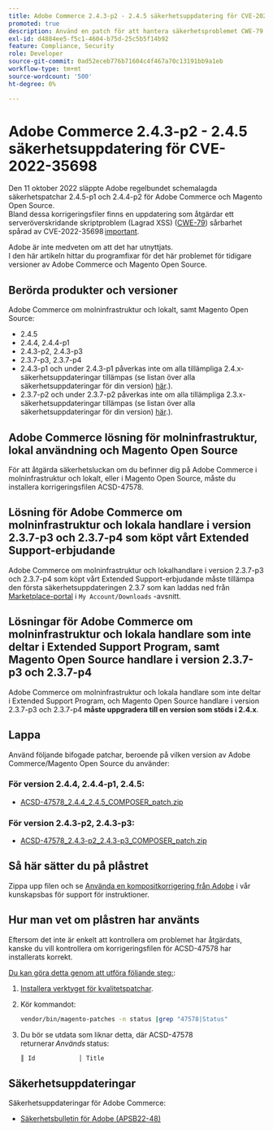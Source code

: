 ```yaml
---
title: Adobe Commerce 2.4.3-p2 - 2.4.5 säkerhetsuppdatering för CVE-2022-35698
promoted: true
description: Använd en patch för att hantera säkerhetsproblemet CWE-79 för Adobe Commerce 2.4.3-p2 - 2.4.5.
exl-id: d4884ee5-f5c1-4604-b75d-25c5b5f14b92
feature: Compliance, Security
role: Developer
source-git-commit: 0ad52eceb776b71604c4f467a70c13191bb9a1eb
workflow-type: tm+mt
source-wordcount: '500'
ht-degree: 0%

---
```


# Adobe Commerce 2.4.3-p2 - 2.4.5 säkerhetsuppdatering för CVE-2022-35698

Den 11 oktober 2022 släppte Adobe regelbundet schemalagda säkerhetspatchar 2.4.5-p1 och 2.4.4-p2 för Adobe Commerce och Magento Open Source.<br>
Bland dessa korrigeringsfiler finns en uppdatering som åtgärdar ett serveröverskridande skriptproblem (Lagrad XSS) ([CWE-79](https://cwe.mitre.org/data/definitions/79.html)) sårbarhet spårad av CVE-2022-35698 [important](https://helpx.adobe.com/security/severity-ratings.html).

Adobe är inte medveten om att det har utnyttjats.<br>
I den här artikeln hittar du programfixar för det här problemet för tidigare versioner av Adobe Commerce och Magento Open Source.

## Berörda produkter och versioner

Adobe Commerce om molninfrastruktur och lokalt, samt Magento Open Source:

* 2.4.5
* 2.4.4, 2.4.4-p1
* 2.4.3-p2, 2.4.3-p3
* 2.3.7-p3, 2.3.7-p4
* 2.4.3-p1 och under 2.4.3-p1 påverkas inte om alla tillämpliga 2.4.x-säkerhetsuppdateringar tillämpas (se listan över alla säkerhetsuppdateringar för din version) [här](https://helpx.adobe.com/security/products/magento.html).).
* 2.3.7-p2 och under 2.3.7-p2 påverkas inte om alla tillämpliga 2.3.x-säkerhetsuppdateringar tillämpas (se listan över alla säkerhetsuppdateringar för din version) [här](https://helpx.adobe.com/security/products/magento.html).).


## Adobe Commerce lösning för molninfrastruktur, lokal användning och Magento Open Source

För att åtgärda säkerhetsluckan om du befinner dig på Adobe Commerce i molninfrastruktur och lokalt, eller i Magento Open Source, måste du installera korrigeringsfilen ACSD-47578.

## Lösning för Adobe Commerce om molninfrastruktur och lokala handlare i version 2.3.7-p3 och 2.3.7-p4 som köpt vårt Extended Support-erbjudande

Adobe Commerce om molninfrastruktur och lokalhandlare i version 2.3.7-p3 och 2.3.7-p4 som köpt vårt Extended Support-erbjudande måste tillämpa den första säkerhetsuppdateringen 2.3.7 som kan laddas ned från [Marketplace-portal](https://marketplace.magento.com/) i `My Account/Downloads` -avsnitt.

## Lösningar för Adobe Commerce om molninfrastruktur och lokala handlare som inte deltar i Extended Support Program, samt Magento Open Source handlare i version 2.3.7-p3 och 2.3.7-p4

Adobe Commerce om molninfrastruktur och lokala handlare som inte deltar i Extended Support Program, och Magento Open Source handlare i version 2.3.7-p3 och 2.3.7-p4 **måste uppgradera till en version som stöds i 2.4.x**.

## Lappa

Använd följande bifogade patchar, beroende på vilken version av Adobe Commerce/Magento Open Source du använder:

### För version 2.4.4, 2.4.4-p1, 2.4.5:

* [ACSD-47578_2.4.4_2.4.5_COMPOSER_patch.zip](assets/ACSD-47578_2.4.4_2.4.5_COMPOSER_patch.zip)

### För version 2.4.3-p2, 2.4.3-p3:

* [ACSD-47578_2.4.3-p2_2.4.3-p3_COMPOSER_patch.zip](assets/ACSD-47578_2.4.3-p2_2.4.3-p3_COMPOSER_patch.zip)

## Så här sätter du på plåstret

Zippa upp filen och se [Använda en kompositkorrigering från Adobe](https://experienceleague.adobe.com/docs/commerce-knowledge-base/kb/how-to/how-to-apply-a-composer-patch-provided-by-magento.html) i vår kunskapsbas för support för instruktioner.

## Hur man vet om plåstren har använts

Eftersom det inte är enkelt att kontrollera om problemet har åtgärdats, kanske du vill kontrollera om korrigeringsfilen för ACSD-47578 har installerats korrekt.

<u>Du kan göra detta genom att utföra följande steg:</u>:

1. [Installera verktyget för kvalitetspatchar](https://experienceleague.adobe.com/docs/commerce-operations/tools/quality-patches-tool/usage.html).
1. Kör kommandot:

   ```bash
   vendor/bin/magento-patches -n status |grep "47578|Status"
   ```

1. Du bör se utdata som liknar detta, där ACSD-47578 returnerar *Används* status:

   ```bash
   ║ Id            │ Title                                                        │ Category        │ Origin                 │ Status      │ Details                                          ║ ║ N/A           │ ../m2-hotfixes/ACSD-47578__2.4.4_2.4.5_COMPOSER_patch.patch      │ Other           │ Local                  │ Applied     │ Patch type: Custom                                
   ```

## Säkerhetsuppdateringar

Säkerhetsuppdateringar för Adobe Commerce:

* [Säkerhetsbulletin för Adobe (APSB22-48)](https://helpx.adobe.com/security/products/magento/apsb22-48.html)
